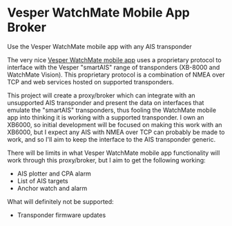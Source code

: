 # Vesper WatchMate Mobile App Broker
Use the Vesper WatchMate mobile app with any AIS transponder

The very nice [Vesper WatchMate mobile app](https://www2.vespermarine.com/watchmate-ios) uses a proprietary protocol to interface with the Vesper "smartAIS" range of transponders (XB-8000 and WatchMate Vision). This proprietary protocol is a combination of NMEA over TCP and web services hosted on supported transponders.

This project will create a proxy/broker which can integrate with an unsupported AIS transponder and present the data on interfaces that emulate the "smartAIS" transponders, thus fooling the WatchMate mobile app into thinking it is working with a supported transponder. I own an XB6000, so initial development will be focused on making this work with an XB6000, but I expect any AIS with NMEA over TCP can probably be made to work, and so I'll aim to keep the interface to the AIS transponder generic.

There will be limits in what Vesper WatchMate mobile app functionality will work through this proxy/broker, but I aim to get the following working:

- AIS plotter and CPA alarm
- List of AIS targets
- Anchor watch and alarm

What will definitely not be supported:

- Transponder firmware updates
